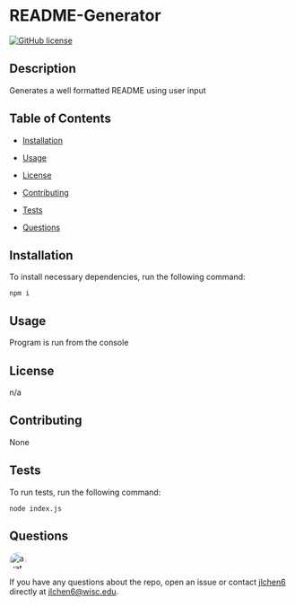 
# README-Generator
[![GitHub license](https://img.shields.io/badge/license-MIT-blue.svg)](https://github.com/jlchen6/readme-generator)

## Description

Generates a well formatted README using user input

## Table of Contents 

* [Installation](#installation)

* [Usage](#usage)

* [License](#license)

* [Contributing](#contributing)

* [Tests](#tests)

* [Questions](#questions)

## Installation

To install necessary dependencies, run the following command:

```
npm i
```

## Usage

Program is run from the console

## License

n/a
  
## Contributing

None

## Tests

To run tests, run the following command:

```
node index.js
```

## Questions

<img src="https://avatars1.githubusercontent.com/u/10055114?v=4" alt="avatar" style="border-radius: 16px" width="30" />

If you have any questions about the repo, open an issue or contact [jlchen6](https://api.github.com/jlchen6) directly at jlchen6@wisc.edu.

